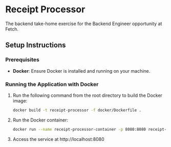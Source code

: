 # Receipt Processor
The backend take-home exercise for the Backend Engineer opportunity at Fetch.

## Setup Instructions

### Prerequisites
- **Docker**: Ensure Docker is installed and running on your machine.

### Running the Application with Docker
   
1. Run the following command from the root directory to build the Docker image:
   ```bash
   docker build -t receipt-processor -f docker/Dockerfile .
   ```

2. Run the Docker container:
   ```bash
   docker run --name receipt-processor-container -p 8080:8080 receipt-processor
   ```

3. Access the service at http://localhost:8080